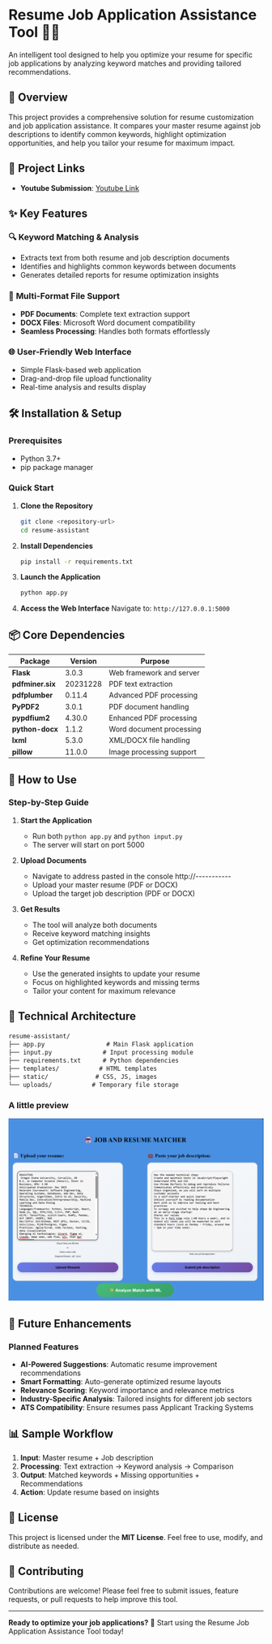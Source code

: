 # Resume Job Application Assistance Tool 📄💼

An intelligent tool designed to help you optimize your resume for specific job applications by analyzing keyword matches and providing tailored recommendations.

## 🎯 Overview

This project provides a comprehensive solution for resume customization and job application assistance. It compares your master resume against job descriptions to identify common keywords, highlight optimization opportunities, and help you tailor your resume for maximum impact.

## 🔗 Project Links

- **Youtube Submission**: [Youtube Link]( https://youtu.be/44M-OE9MEac)

## ✨ Key Features

### 🔍 **Keyword Matching & Analysis**
- Extracts text from both resume and job description documents
- Identifies and highlights common keywords between documents
- Generates detailed reports for resume optimization insights

### 📁 **Multi-Format File Support**
- **PDF Documents**: Complete text extraction support
- **DOCX Files**: Microsoft Word document compatibility
- **Seamless Processing**: Handles both formats effortlessly

### 🌐 **User-Friendly Web Interface**
- Simple Flask-based web application
- Drag-and-drop file upload functionality
- Real-time analysis and results display

## 🛠️ Installation & Setup

### Prerequisites
- Python 3.7+
- pip package manager

### Quick Start

1. **Clone the Repository**
   ```bash
   git clone <repository-url>
   cd resume-assistant
   ```

2. **Install Dependencies**
   ```bash
   pip install -r requirements.txt
   ```

3. **Launch the Application**
   ```bash
   python app.py
   ```

4. **Access the Web Interface**
   Navigate to: `http://127.0.0.1:5000`

## 📦 Core Dependencies

| Package | Version | Purpose |
|---------|---------|---------|
| **Flask** | 3.0.3 | Web framework and server |
| **pdfminer.six** | 20231228 | PDF text extraction |
| **pdfplumber** | 0.11.4 | Advanced PDF processing |
| **PyPDF2** | 3.0.1 | PDF document handling |
| **pypdfium2** | 4.30.0 | Enhanced PDF processing |
| **python-docx** | 1.1.2 | Word document processing |
| **lxml** | 5.3.0 | XML/DOCX file handling |
| **pillow** | 11.0.0 | Image processing support |

## 🚀 How to Use

### Step-by-Step Guide

1. **Start the Application**
   - Run both `python app.py` and `python input.py`
   - The server will start on port 5000

2. **Upload Documents**
   - Navigate to address pasted in the console http://-----------
   - Upload your master resume (PDF or DOCX)
   - Upload the target job description (PDF or DOCX)

3. **Get Results**
   - The tool will analyze both documents
   - Receive keyword matching insights
   - Get optimization recommendations

4. **Refine Your Resume**
   - Use the generated insights to update your resume
   - Focus on highlighted keywords and missing terms
   - Tailor your content for maximum relevance

## 🔧 Technical Architecture

```
resume-assistant/
├── app.py                 # Main Flask application
├── input.py              # Input processing module
├── requirements.txt      # Python dependencies
├── templates/           # HTML templates
├── static/             # CSS, JS, images
└── uploads/           # Temporary file storage
```
### A little preview 
![Sample preview](img/resumepreview.png)

## 🌟 Future Enhancements

### Planned Features
- **AI-Powered Suggestions**: Automatic resume improvement recommendations
- **Smart Formatting**: Auto-generate optimized resume layouts
- **Relevance Scoring**: Keyword importance and relevance metrics
- **Industry-Specific Analysis**: Tailored insights for different job sectors
- **ATS Compatibility**: Ensure resumes pass Applicant Tracking Systems

## 📊 Sample Workflow

1. **Input**: Master resume + Job description
2. **Processing**: Text extraction → Keyword analysis → Comparison
3. **Output**: Matched keywords + Missing opportunities + Recommendations
4. **Action**: Update resume based on insights

## 📄 License

This project is licensed under the **MIT License**. Feel free to use, modify, and distribute as needed.

## 🤝 Contributing

Contributions are welcome! Please feel free to submit issues, feature requests, or pull requests to help improve this tool.

---

**Ready to optimize your job applications?** 🚀 Start using the Resume Job Application Assistance Tool today!
